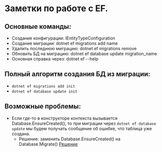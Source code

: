 # Заметки по работе с EF.

## Основные команды:
- Создание конфигурации: IEntityTypeConfiguration<T>
- Создание миграции: dotnet ef migrations add name
- Удалить последнюю миграцию: dotnet ef migrations remove
- Обновить БД на миграцию: dotnet ef database update migration_name
- Основная справка через: dotnet ef --help

## Полный алгоритм создания БД из миграции:
- `dotnet ef migrations add init`
- `dotnet ef database update init`

## Возможные проблемы:
- Если где-то в конструкторе контекста вызывается Database.EnsureCreated(), то при миграции через `dotnet ef database update` мы будем получать сообщение об ошибке, что таблица уже создана.
  - Решение: заменить Database.EnsureCreated() на Database.Migrate() [Решение](https://stackoverflow.com/questions/38238043/how-and-where-to-call-database-ensurecreated-and-database-migrate)

